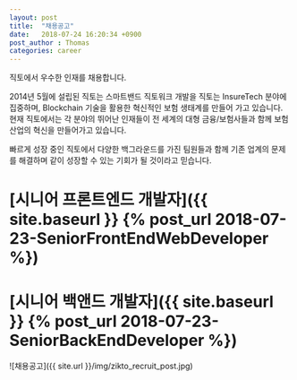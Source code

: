 ```yaml
---
layout: post
title:  "채용공고"
date:   2018-07-24 16:20:34 +0900
post_author : Thomas
categories: career
---
```


직토에서 우수한 인재를 채용합니다.

2014년 5월에 설립된 직토는 스마트밴드 직토워크 개발을 
직토는 InsureTech 분야에 집중하며, Blockchain 기술을 활용한 혁신적인 보험 생태계를 만들어 가고 있습니다. 
현재 직토에서는 각 분야의 뛰어난 인재들이 전 세계의 대형 금융/보험사들과 함께 보험 산업의 혁신을 만들어가고 있습니다.

빠르게 성장 중인 직토에서 다양한 백그라운드를 가진 팀원들과 함께 기존 업계의 문제를 해결하며 같이 성장할 수 있는 기회가 될 것이라고 믿습니다.



# [시니어 프론트엔드 개발자]({{ site.baseurl }} {% post_url 2018-07-23-SeniorFrontEndWebDeveloper %})
# [시니어 백앤드 개발자]({{ site.baseurl }} {% post_url 2018-07-23-SeniorBackEndDeveloper %})

![채용공고]({{ site.url }}/img/zikto_recruit_post.jpg)



<!-- ![리액트네이티브]({{ site.url }}/img/react-native.png)

## 팀구성
먼저 우리팀에는
- 네이티브 안드로이드 주니어 개발자
- 게임쪽에 경력이 많던 백엔드 개발자
- UX디자인과 웹퍼블리싱이 가능한 디자이너
- 이 프로젝트를 제안한 댄디한 개발자
- ~~화이팅을 외쳐주는 나~~


![리액트네이티브를 사용하는 많은 회사들]({{ site.url }}/img/reactnativeapps.png)
*리액트네이티브를 사용하는 많은 회사들*

## 리소스

범용성이라는 측면에서 항상 고민되는 부분이 라이브러리와 문서화 혹은 트러블슈팅이다. 이 시대의 ~~모든~~ 대부분의 개발자(적어도 저는)가 Stackoverflow 혹은 Google이 없다면 아마 개발을 하기가 쉽지 않을 것으로 생각된다. React를 기반으로 한 프레임워크기 때문에 생각보다 라이브러리와 문서들이 존재를 했지만, 조금 아쉬운 부분은 어쩔수 없는 것 같다. 아래는 댄디한 개발자가 추천한 Tutorial List이다.

- [공식 튜토리얼](https://facebook.github.io/react-native/docs/getting-started.html)
- [유명한 튜토리얼](http://www.reactnativeexpress.com)
- [기본 튜토리얼](https://realm.io/kr/news/react-native/)

## 결론
최근에 [Expo](https://expo.io/)가 기본(?)으로 제공되면서 개인적으로 굉장히 애플리케이션 개발scene이 정말 혁명적으로 변화하고 있다는 느낌이 든다. 예전에는 라이브러리 설치하고, 구축환경 세팅하고, USB케이블이 되니 안되니, 드라이버를 깔고 하던 일이 정말 한큐에 끝나고 디플로이까지 되는 것을 보면 정말 빠르게 기술이 발전하고 있다는 걸 실감한다.

장점
- 적은 리소스를 이용한 iOS/Android개발
- 많은 상황에서 네이티브에 가까운 퍼포먼스
- 웹 개발자의 빠른 이해

단점
- 네이티브에 비해 부족한 리소스
- 러닝커브
- 새로운 개발자 뽑기가 힘듬(career@zikto.com) 로 지원해주세요. 쉽게 배울 수 있습니다. 어서 지원해주세요. 믿어주세요. -->